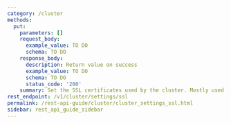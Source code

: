 ```yaml
---
category: /cluster
methods:
  put:
    parameters: []
    request_body:
      example_value: TO DO
      schema: TO DO
    response_body:
      description: Return value on success
      example_value: TO DO
      schema: TO DO
      status_code: '200'
    summary: Set the SSL certificates used by the cluster. Mostly used for HTTP traffic.
rest_endpoint: /v1/cluster/settings/ssl
permalink: /rest-api-guide/cluster/cluster_settings_ssl.html
sidebar: rest_api_guide_sidebar
---
```

